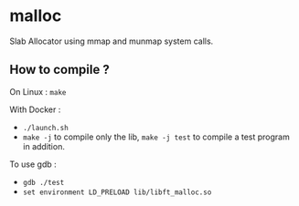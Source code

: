 # malloc
Slab Allocator using mmap and munmap system calls.

## How to compile ?
On Linux :
  `make`

With Docker :

-  `./launch.sh` 
-  `make -j` to compile only the lib, `make -j test` to compile a test program in addition.

To use gdb :

- `gdb ./test`
- `set environment LD_PRELOAD lib/libft_malloc.so`
